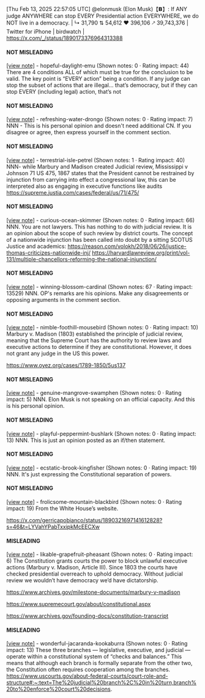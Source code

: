 [Thu Feb 13, 2025 22:57:05 UTC] @elonmusk (Elon Musk)【𝗕】: If ANY judge ANYWHERE can stop EVERY Presidential action EVERYWHERE, we do NOT live in a democracy. | ↳ 31,790 ⇅ 54,612 ♥ 396,106 🡕 39,743,376 | Twitter for iPhone | birdwatch | https://x.com/_/status/1890173376964313388

#### NOT MISLEADING

[[view note]](https://x.com/i/birdwatch/n/1890370499303100789) - hopeful-daylight-emu (Shown notes: 0 · Rating impact: 44)
There are 4 conditions ALL of which must be true for the conclusion to be valid. The key point is “EVERY action” being a condition. If any judge can stop the subset of actions that are illegal… that’s democracy, but if they can stop EVERY (including legal) action, that’s not

#### NOT MISLEADING

[[view note]](https://x.com/i/birdwatch/n/1890295748668850229) - refreshing-water-drongo (Shown notes: 0 · Rating impact: 7)
NNN - This is his personal opinion and doesn't need additional CN. If you disagree or agree, then express yourself in the comment section.

#### NOT MISLEADING

[[view note]](https://x.com/i/birdwatch/n/1890289971137003994) - terrestrial-isle-petrel (Shown notes: 1 · Rating impact: 40)
NNN- while Marbury and Madison created Judicial review, Mississippi v Johnson 71 US 475, 1867 states that the President cannot be restrained by injunction from carrying into effect a congressional law, this can be interpreted also as engaging in executive functions like audits https://supreme.justia.com/cases/federal/us/71/475/

#### NOT MISLEADING

[[view note]](https://x.com/i/birdwatch/n/1890246416578355417) - curious-ocean-skimmer (Shown notes: 0 · Rating impact: 66)
NNN. You are not lawyers. This has nothing to do with judicial review. It is an opinion about the scope of such review by district courts. The concept of a nationwide injunction has been called into doubt by a sitting SCOTUS Justice and academics:
https://reason.com/volokh/2018/06/26/justice-thomas-criticizes-nationwide-inj/
https://harvardlawreview.org/print/vol-131/multiple-chancellors-reforming-the-national-injunction/

#### NOT MISLEADING

[[view note]](https://x.com/i/birdwatch/n/1890245233222275576) - winning-blossom-cardinal (Shown notes: 67 · Rating impact: 13529)
NNN.  OP's remarks are his opinions.  Make any disagreements or opposing arguments in the comment section.

#### NOT MISLEADING

[[view note]](https://x.com/i/birdwatch/n/1890240829861540204) - nimble-foothill-mousebird (Shown notes: 0 · Rating impact: 10)
Marbury v. Madison (1803) established the principle of judicial review, meaning that the Supreme Court has the authority to review laws and executive actions to determine if they are constitutional. However, it does not grant any judge in the US this power. 

https://www.oyez.org/cases/1789-1850/5us137

#### NOT MISLEADING

[[view note]](https://x.com/i/birdwatch/n/1890230319606845599) - genuine-mangrove-swamphen (Shown notes: 0 · Rating impact: 5)
NNN. Elon Musk is not speaking on an official capacity. And this is his personal opinion.

#### NOT MISLEADING

[[view note]](https://x.com/i/birdwatch/n/1890225895501074681) - playful-peppermint-bushlark (Shown notes: 0 · Rating impact: 13)
NNN. This is just an opinion posted as an if/then statement.

#### NOT MISLEADING

[[view note]](https://x.com/i/birdwatch/n/1890271137629638865) - ecstatic-brook-kingfisher (Shown notes: 0 · Rating impact: 19)
NNN.  It's just expressing the Constitutional separation of powers. 

#### NOT MISLEADING

[[view note]](https://x.com/i/birdwatch/n/1890365297128866105) - frolicsome-mountain-blackbird (Shown notes: 0 · Rating impact: 19)
From the White House’s website. 

https://x.com/gerricapobianco/status/1890321697141612828?s=46&t=LYVahYPabTxxipkMcEECXw



#### MISLEADING

[[view note]](https://x.com/i/birdwatch/n/1890222898734072242) - likable-grapefruit-pheasant (Shown notes: 0 · Rating impact: 6)
The Constitution grants courts the power to block unlawful executive actions (Marbury v. Madison, Article III). Since 1803 the courts have checked presidential overreach to uphold democracy. Without judicial review we wouldn’t have democracy we’d have dictatorship.

https://www.archives.gov/milestone-documents/marbury-v-madison

https://www.supremecourt.gov/about/constitutional.aspx

https://www.archives.gov/founding-docs/constitution-transcript

#### MISLEADING

[[view note]](https://x.com/i/birdwatch/n/1890219514081734967) - wonderful-jacaranda-kookaburra (Shown notes: 0 · Rating impact: 13)
These three branches — legislative, executive, and judicial — operate within a constitutional system of “checks and balances.” This means that although each branch is formally separate from the other two, the Constitution often requires cooperation among the branches. https://www.uscourts.gov/about-federal-courts/court-role-and-structure#:~:text=The%20judicial%20branch%2C%20in%20turn,branch%20to%20enforce%20court%20decisions.

